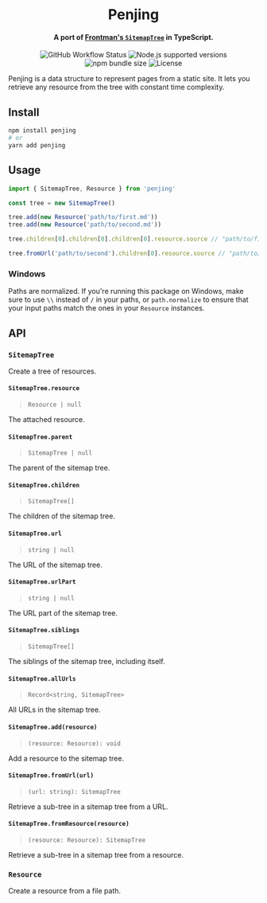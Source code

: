 <p align="center">
  <h1 align="center">Penjing</h1>
  <h4 align="center">A port of <a href="https://github.com/algolia/frontman/blob/master/lib/frontman/sitemap_tree.rb" target="_blank">Frontman's <code>SitemapTree</code></a> in TypeScript.</h4>

  <p align="center">
    <img src="https://img.shields.io/github/workflow/status/sarahdayan/sitemaptree/CI/master" alt="GitHub Workflow Status" />
    <img src="https://img.shields.io/node/v/penjing" alt="Node.js supported versions" />
    <img src="https://img.shields.io/bundlephobia/minzip/penjing" alt="npm bundle size" />
    <img src="https://img.shields.io/npm/l/penjing" alt="License" />
  </p>
</p>

Penjing is a data structure to represent pages from a static site. It lets you retrieve any resource from the tree with constant time complexity.

## Install

```sh
npm install penjing
# or
yarn add penjing
```

## Usage

```ts
import { SitemapTree, Resource } from 'penjing'

const tree = new SitemapTree()

tree.add(new Resource('path/to/first.md'))
tree.add(new Resource('path/to/second.md'))

tree.children[0].children[0].children[0].resource.source // "path/to/first.md"

tree.fromUrl('path/to/second').children[0].resource.source // "path/to/second.md"
```

### Windows

Paths are normalized. If you're running this package on Windows, make sure to use `\\` instead of `/` in your paths, or `path.normalize` to ensure that your input paths match the ones in your `Resource` instances.

## API

### `SitemapTree`

Create a tree of resources.

#### `SitemapTree.resource`

> `Resource | null`

The attached resource.

#### `SitemapTree.parent`

> `SitemapTree | null`

The parent of the sitemap tree.

#### `SitemapTree.children`

> `SitemapTree[]`

The children of the sitemap tree.

#### `SitemapTree.url`

> `string | null`

The URL of the sitemap tree.

#### `SitemapTree.urlPart`

> `string | null`

The URL part of the sitemap tree.

#### `SitemapTree.siblings`

> `SitemapTree[]`

The siblings of the sitemap tree, including itself.

#### `SitemapTree.allUrls`

> `Record<string, SitemapTree>`

All URLs in the sitemap tree.

#### `SitemapTree.add(resource)`

> `(resource: Resource): void`

Add a resource to the sitemap tree.

#### `SitemapTree.fromUrl(url)`

> `(url: string): SitemapTree`

Retrieve a sub-tree in a sitemap tree from a URL.

#### `SitemapTree.fromResource(resource)`

> `(resource: Resource): SitemapTree`

Retrieve a sub-tree in a sitemap tree from a resource.

### `Resource`

Create a resource from a file path.
